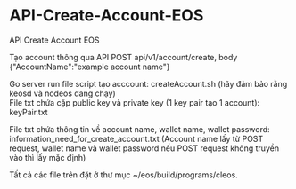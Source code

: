 # API-Create-Account-EOS
API Create Account EOS

Tạo account thông qua API POST api/v1/account/create, body {"AccountName":"example account name"}  

Go server run file script tạo acccount: createAccount.sh (hãy đảm bảo rằng keosd và nodeos đang chạy)  
File txt chứa cặp public key và private key (1 key pair tạo 1 account): keyPair.txt  

File txt chứa thông tin về account name, wallet name, wallet password: information_need_for_create_account.txt (Account name lấy từ POST request, wallet name và wallet password nếu POST request không truyền vào thì lấy mặc định)  

Tất cả các file trên đặt ở thư mục ~/eos/build/programs/cleos.
